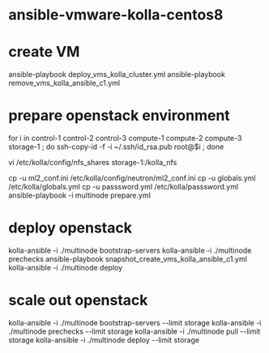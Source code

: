 # ansible-vmware-kolla-centos8

# create VM 
ansible-playbook deploy_vms_kolla_cluster.yml
ansible-playbook remove_vms_kolla_ansible_c1.yml

# prepare openstack environment
for i in control-1 control-2 control-3 compute-1 compute-2 compute-3 storage-1 ;
do 
  ssh-copy-id -f -i ~/.ssh/id_rsa.pub root@$i ; 
done

vi /etc/kolla/config/nfs_shares
storage-1:/kolla_nfs

cp -u ml2_conf.ini /etc/kolla/config/neutron/ml2_conf.ini 
cp -u globals.yml /etc/kolla/globals.yml
cp -u passsword.yml /etc/kolla/passsword.yml
ansible-playbook -i multinode prepare.yml 
# deploy openstack
kolla-ansible -i ./multinode bootstrap-servers
kolla-ansible -i ./multinode prechecks
ansible-playbook snapshot_create_vms_kolla_ansible_c1.yml
kolla-ansible -i ./multinode deploy

# scale out openstack
kolla-ansible -i ./multinode bootstrap-servers --limit storage
kolla-ansible -i ./multinode prechecks --limit storage
kolla-ansible -i ./multinode pull --limit storage
kolla-ansible -i ./multinode deploy --limit storage
